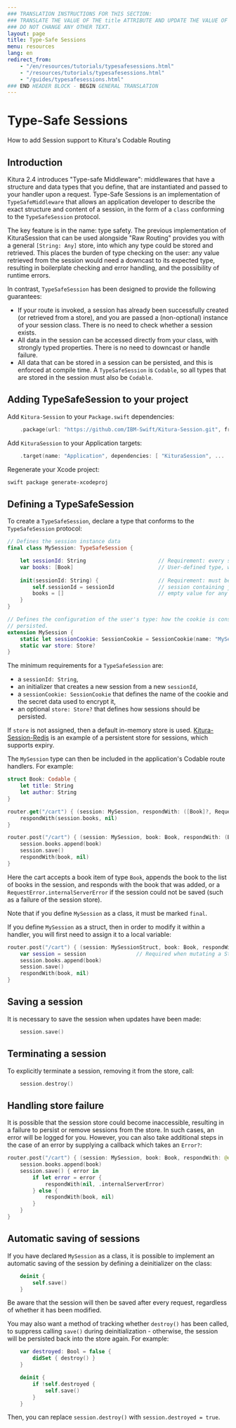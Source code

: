 ```yaml
---
### TRANSLATION INSTRUCTIONS FOR THIS SECTION:
### TRANSLATE THE VALUE OF THE title ATTRIBUTE AND UPDATE THE VALUE OF THE lang ATTRIBUTE.
### DO NOT CHANGE ANY OTHER TEXT.
layout: page
title: Type-Safe Sessions
menu: resources
lang: en
redirect_from: 
    - "/en/resources/tutorials/typesafesessions.html"
    - "/resources/tutorials/typesafesessions.html"
    - "/guides/typesafesessions.html"
### END HEADER BLOCK - BEGIN GENERAL TRANSLATION
---
```


<div class="titleBlock">
  <h1>Type-Safe Sessions</h1>
  <p>How to add Session support to Kitura's Codable Routing</p>
</div>

## Introduction
Kitura 2.4 introduces "Type-safe Middleware": middlewares that have a structure and data types that you define, that are instantiated and passed to your handler upon a request. Type-Safe Sessions is an implementation of `TypeSafeMiddleware` that allows an application developer to describe the exact structure and content of a session, in the form of a `class` conforming to the `TypeSafeSession` protocol.

The key feature is in the name: type safety. The previous implementation of KituraSession that can be used alongside "Raw Routing" provides you with a general `[String: Any]` store, into which any type could be stored and retrieved. This places the burden of type checking on the user: any value retrieved from the session would need a downcast to its expected type, resulting in boilerplate checking and error handling, and the possibility of runtime errors.

In contrast, `TypeSafeSession` has been designed to provide the following guarantees:
- If your route is invoked, a session has already been successfully created (or retrieved from a store), and you are passed a (non-optional) instance of your session class. There is no need to check whether a session exists.
- All data in the session can be accessed directly from your class, with strongly typed properties. There is no need to downcast or handle failure.
- All data that can be stored in a session can be persisted, and this is enforced at compile time. A `TypeSafeSession` is `Codable`, so all types that are stored in the session must also be `Codable`.

## Adding TypeSafeSession to your project

Add `Kitura-Session` to your `Package.swift` dependencies:
```swift
    .package(url: "https://github.com/IBM-Swift/Kitura-Session.git", from: "3.2.0"),
```

Add `KituraSession` to your Application targets:

```swift
    .target(name: "Application", dependencies: [ "KituraSession", ...
```

Regenerate your Xcode project:
```bash
swift package generate-xcodeproj
```

## Defining a TypeSafeSession

To create a `TypeSafeSession`, declare a type that conforms to the `TypeSafeSession` protocol:

```swift
// Defines the session instance data
final class MySession: TypeSafeSession {

    let sessionId: String                       // Requirement: every session must have an ID
    var books: [Book]                           // User-defined type, where Book conforms to Codable
    
    init(sessionId: String) {                   // Requirement: must be able to create a new (empty)
        self.sessionId = sessionId              // session containing just an ID. Assign a default or
        books = []                              // empty value for any non-optional properties.
    }
}

// Defines the configuration of the user's type: how the cookie is constructed, and how the session is
// persisted.
extension MySession {
    static let sessionCookie: SessionCookie = SessionCookie(name: "MySession", secret: "Top Secret")
    static var store: Store?
}
```

The minimum requirements for a `TypeSafeSession` are:
- a `sessionId: String`,
- an initializer that creates a new session from a new `sessionId`,
- a `sessionCookie: SessionCookie` that defines the name of the cookie and the secret data used to encrypt it, 
- an optional `store: Store?` that defines how sessions should be persisted.

If `store` is not assigned, then a default in-memory store is used. [Kitura-Session-Redis](https://github.com/IBM-Swift/Kitura-Session-Redis) is an example of a persistent store for sessions, which supports expiry.

The `MySession` type can then be included in the application's Codable route handlers. For example:

```swift
struct Book: Codable {
    let title: String
    let author: String
}

router.get("/cart") { (session: MySession, respondWith: ([Book]?, RequestError?) -> Void) -> Void in
    respondWith(session.books, nil)
}

router.post("/cart") { (session: MySession, book: Book, respondWith: (Book?, RequestError) -> Void) -> Void in
    session.books.append(book)
    session.save()
    respondWith(book, nil)
}
```

Here the cart accepts a book item of type `Book`, appends the book to the list of books in the session, and responds with the book that was added, or a `RequestError.internalServerError` if the session could not be saved (such as a failure of the session store).

Note that if you define `MySession` as a class, it must be marked `final`.

If you define `MySession` as a struct, then in order to modify it within a handler, you will first need to assign it to a local variable:
```swift
router.post("/cart") { (session: MySessionStruct, book: Book, respondWith: (Book?, RequestError) -> Void) -> Void in
    var session = session                // Required when mutating a Struct
    session.books.append(book)
    session.save()
    respondWith(book, nil)
}
```

## Saving a session

It is necessary to save the session when updates have been made:

```swift
    session.save()
```

## Terminating a session 

To explicitly terminate a session, removing it from the store, call:

```swift
    session.destroy()
```

## Handling store failure

It is possible that the session store could become inaccessible, resulting in a failure to persist or remove sessions from the store. In such cases, an error will be logged for you. However, you can also take additional steps in the case of an error by supplying a callback which takes an `Error?`:
```swift
router.post("/cart") { (session: MySession, book: Book, respondWith: @escaping (Book?, RequestError) -> Void) -> Void in
    session.books.append(book)
    session.save() { error in
        if let error = error {
            respondWith(nil, .internalServerError)
        } else {
            respondWith(book, nil)
        }
    }
}
```

## Automatic saving of sessions

If you have declared `MySession` as a class, it is possible to implement an automatic saving of the session by defining a deinitializer on the class:
```swift
    deinit {
        self.save()
    }
```
Be aware that the session will then be saved after every request, regardless of whether it has been modified.

You may also want a method of tracking whether `destroy()` has been called, to suppress calling `save()` during deinitialization - otherwise, the session will be persisted back into the store again. For example:
```swift
    var destroyed: Bool = false {
        didSet { destroy() }
    }

    deinit {
        if !self.destroyed {
            self.save()
        }
    }
```
Then, you can replace `session.destroy()` with `session.destroyed = true`.
